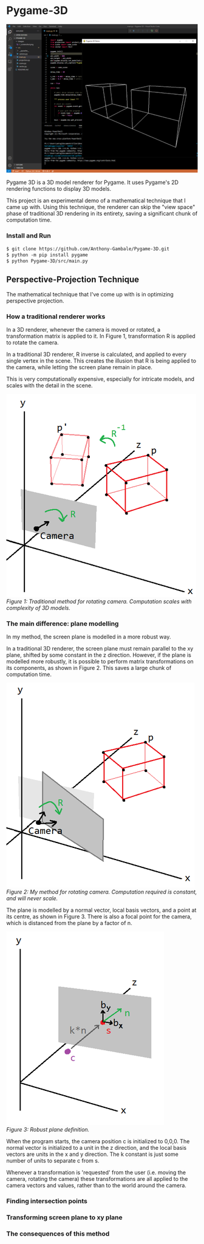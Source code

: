 # Pygame-3D

![image](https://github.com/Anthony-Gambale/Pygame-3D/blob/main/images/1_screenshot.png)

Pygame 3D is a 3D model renderer for Pygame. It uses Pygame's 2D rendering functions to display 3D models.

This project is an experimental demo of a mathematical technique that I came up with. Using this technique, the renderer can skip the "view space" phase of traditional 3D rendering in its entirety, saving a significant chunk of computation time.

### Install and Run
```
$ git clone https://github.com/Anthony-Gambale/Pygame-3D.git
$ python -m pip install pygame
$ python Pygame-3D/src/main.py
```

## Perspective-Projection Technique

The mathematical technique that I've come up with is in optimizing perspective projection.

### How a traditional renderer works
In a 3D renderer, whenever the camera is moved or rotated, a transformation matrix is applied to it. In Figure 1, transformation R is applied to rotate the camera.  

In a traditional 3D renderer, R inverse is calculated, and applied to every single vertex in the scene. This creates the illusion that R is being applied to the camera, while letting the screen plane remain in place.  

This is very computationally expensive, especially for intricate models, and scales with the detail in the scene.

![image](https://github.com/Anthony-Gambale/Pygame-3D/blob/main/images/2_traditional_rotate.png)  
*Figure 1: Traditional method for rotating camera. Computation scales with complexity of 3D models.*

### The main difference: plane modelling
In my method, the screen plane is modelled in a more robust way.  

In a traditional 3D renderer, the screen plane must remain parallel to the xy plane, shifted by some constant in the z direction. However, if the plane is modelled more robustly, it is possible to perform matrix transformations on its components, as shown in Figure 2. This saves a large chunk of computation time.

![image](https://github.com/Anthony-Gambale/Pygame-3D/blob/main/images/3.0_my_rotate.png)  
*Figure 2: My method for rotating camera. Computation required is constant, and will never scale.*

The plane is modelled by a normal vector, local basis vectors, and a point at its centre, as shown in Figure 3. There is also a focal point for the camera, which is distanced from the plane by a factor of n.

![image](https://github.com/Anthony-Gambale/Pygame-3D/blob/main/images/3.1_plane_definition.png)  
*Figure 3: Robust plane definition.*

When the program starts, the camera position c is initialized to 0,0,0. The normal vector is initialized to a unit in the z direction, and the local basis vectors are units in the x and y direction. The k constant is just some number of units to separate c from s.  

Whenever a transformation is 'requested' from the user (i.e. moving the camera, rotating the camera) these transformations are all applied to the camera vectors and values, rather than to the world around the camera.

### Finding intersection points

### Transforming screen plane to xy plane

### The consequences of this method
